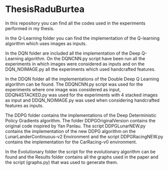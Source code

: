 # ThesisRaduBurtea
In this repository you can find all the codes used in the experiments performed in my thesis.

In the Q-Learning folder you can find the implementation of the Q-learning algorithm which uses images as inputs.

In the DQN folder are included all the implementation of the Deep Q-Learning algorithm. On the DQNCNN.py script have been run all the experiments in which images were considered as inputs and on the DQN_NOIMAGE.py all the experiments which used handcrafted features.

In the DDQN folder all the implementations of the Double Deep Q Learning algorithm can be found. The DDQNCNN.py script was used for the experiments where one image was considered as input, DDQN4STACKED.py was used for the experiments with 4 stacked images as input and DDQN_NOIMAGE.py was used when considering handcrafted features as inputs.

The DDPG folder contains the implementations of the Deep Deterministic Policy Gradients algorithm. The folder DDPGOriginalVersion contains the original code inspired by Yan Panlau. The script DDPGLunarNEW.py contains the implementation of the new DDPG algorithm on the LunarLanderContinuous-v2 Environment and the script DDPGRacingNEW.py contains the implementation for the CarRacing-v0 environment.

In the Evolutionary folder the script for the evolutionary algorithm can be found and the Results folder contains all the graphs used in the paper and the script (graphs.py) that was used to generate them.
